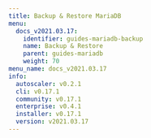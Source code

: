 ```yaml
---
title: Backup & Restore MariaDB
menu:
  docs_v2021.03.17:
    identifier: guides-mariadb-backup
    name: Backup & Restore
    parent: guides-mariadb
    weight: 70
menu_name: docs_v2021.03.17
info:
  autoscaler: v0.2.1
  cli: v0.17.1
  community: v0.17.1
  enterprise: v0.4.1
  installer: v0.17.1
  version: v2021.03.17
---
```


